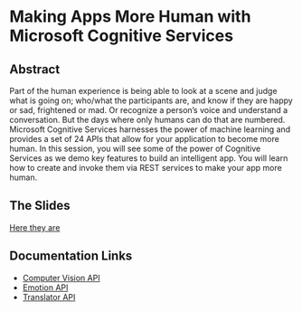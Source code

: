 # Making Apps More Human with Microsoft Cognitive Services

## Abstract
Part of the human experience is being able to look at a scene and judge what is going on; who/what the participants are, and know if they are happy or sad, frightened or mad. Or recognize a person’s voice and understand a conversation. 
But the days where only humans can do that are numbered. Microsoft Cognitive Services harnesses the power of machine learning and provides a set of 24 APIs that allow for your application to become more human. In this session, you will see some of the power of Cognitive Services as we demo key features to build an intelligent app. You will learn how to create and invoke them via REST services to make your app more human.

## The Slides
[Here they are](https://www.slideshare.net/MatthewSoucoup)


## Documentation Links
* [Computer Vision API](msou.co/3o)
* [Emotion API](msou.co/3r)
* [Translator API](msou.co/3u)
